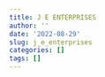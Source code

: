 ```yaml
---
title: J E ENTERPRISES
author: ''
date: '2022-08-29'
slug: j_e_enterprises
categories: []
tags: []
---
```

